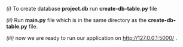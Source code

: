 _(i)_ To create database **project.db** run **create-db-table.py** file

_(ii)_ Run **main.py** file which is in the same directory as the **create-db-table.py** file.

_(iii)_ now we are ready to run our application on http://127.0.0.1:5000/ .
